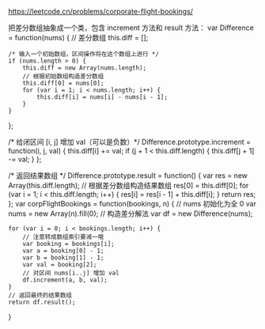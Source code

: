 https://leetcode.cn/problems/corporate-flight-bookings/

把差分数组抽象成一个类，包含 increment 方法和 result 方法：
var Difference = function(nums) {
    // 差分数组
    this.diff = [];

    /* 输入一个初始数组，区间操作将在这个数组上进行 */
    if (nums.length > 0) {
        this.diff = new Array(nums.length);
        // 根据初始数组构造差分数组
        this.diff[0] = nums[0];
        for (var i = 1; i < nums.length; i++) {
            this.diff[i] = nums[i] - nums[i - 1];
        }
    }
};

/* 给闭区间 [i, j] 增加 val（可以是负数）*/
Difference.prototype.increment = function(i, j, val) {
    this.diff[i] += val;
    if (j + 1 < this.diff.length) {
        this.diff[j + 1] -= val;
    }
};

/* 返回结果数组 */
Difference.prototype.result = function() {
    var res = new Array(this.diff.length);
    // 根据差分数组构造结果数组
    res[0] = this.diff[0];
    for (var i = 1; i < this.diff.length; i++) {
        res[i] = res[i - 1] + this.diff[i];
    }
    return res;
};
var corpFlightBookings = function(bookings, n) {
    // nums 初始化为全 0
    var nums = new Array(n).fill(0);
    // 构造差分解法
    var df = new Difference(nums);

    for (var i = 0; i < bookings.length; i++) {
        // 注意转成数组索引要减一哦
        var booking = bookings[i];
        var a = booking[0] - 1;
        var b = booking[1] - 1;
        var val = booking[2];
        // 对区间 nums[i..j] 增加 val
        df.increment(a, b, val);
    }
    // 返回最终的结果数组
    return df.result();
}
